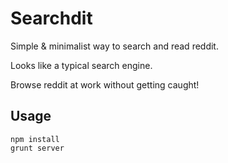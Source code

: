 # Searchdit
Simple & minimalist way to search and read reddit.

Looks like a typical search engine.

Browse reddit at work without getting caught!
## Usage 
    npm install
    grunt server
